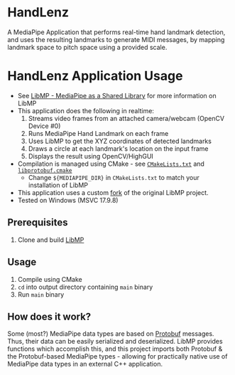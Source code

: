 # HandLenz
A MediaPipe Application that performs real-time hand landmark detection, and uses the resulting landmarks to generate MIDI messages, by mapping landmark space to pitch space using a provided scale.

# HandLenz Application Usage

- See [LibMP - MediaPipe as a Shared Library](https://github.com/rajkundu/mediapipe) for more information on LibMP
- This application does the following in realtime:
  1. Streams video frames from an attached camera/webcam (OpenCV Device #0)
  2. Runs MediaPipe Hand Landmark on each frame
  3. Uses LibMP to get the XYZ coordinates of detected landmarks
  4. Draws a circle at each landmark's location on the input frame
  5. Displays the result using OpenCV/HighGUI
- Compilation is managed using CMake - see [`CMakeLists.txt`](/CMakeLists.txt) and [`libprotobuf.cmake`](/libprotobuf.cmake)
    - Change `${MEDIAPIPE_DIR}` in `CMakeLists.txt` to match your installation of LibMP
- This application uses a custom [fork](https://github.com/nikhilr612/libmp) of the original LibMP project.
- Tested on Windows (MSVC 17.9.8)

## Prerequisites
1. Clone and build [LibMP](https://github.com/nikhilr612/libmp)

## Usage
1. Compile using CMake
2. `cd` into output directory containing `main` binary
3. Run `main` binary

## How does it work?
Some (most?) MediaPipe data types are based on [Protobuf](https://developers.google.com/protocol-buffers) messages. Thus, their data can be easily serialized and deserialized. LibMP provides functions which accomplish this, and this project imports both Protobuf & the Protobuf-based MediaPipe types - allowing for practically native use of MediaPipe data types in an external C++ application.